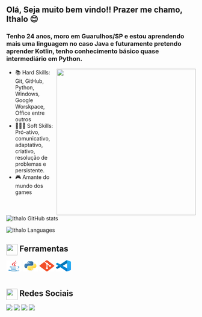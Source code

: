 ## Olá, Seja muito bem vindo!! Prazer me chamo, Ithalo 😊

### Tenho 24 anos, moro em Guarulhos/SP e estou aprendendo mais uma linguagem no caso Java e futuramente pretendo aprender Kotlin, tenho conhecimento básico quase intermediário em Python.



<img align="right" height ="390" width="370" src="https://user-images.githubusercontent.com/74038190/229223263-cf2e4b07-2615-4f87-9c38-e37600f8381a.gif">

- 📚 Hard Skills: Git, GitHub, Python, Windows, Google Worskpace, Office entre outros
- 🧍🏽‍♂️ Soft Skills: Pró-ativo, comunicativo, adaptativo, criativo, resolução de problemas e persistente.
- 🎮 Amante do mundo dos games 

<br/>

![Ithalo GitHub stats](https://github-readme-stats.vercel.app/api?username=ithalo20&show_icons=true&theme=tokyonight)

![Ithalo Languages](https://github-readme-stats.vercel.app/api/top-langs/?username=ithalo20&layout=compact&langs_count=10&theme=tokyonight)

## <img align="left" height ="30" width="30" src="https://user-images.githubusercontent.com/74038190/212284087-bbe7e430-757e-4901-90bf-4cd2ce3e1852.gif">&nbsp;Ferramentas

<div style="display: inline_block">
  <img align="center" alt="Java" height="30" width="40" src="https://raw.githubusercontent.com/devicons/devicon/master/icons/java/java-original.svg">
  <img align="center" alt="Python" height="30" width="40" src="https://raw.githubusercontent.com/devicons/devicon/master/icons/python/python-original.svg">
  <img align="center" alt="Git" height="30" width="40" src="https://raw.githubusercontent.com/devicons/devicon/master/icons/git/git-original.svg">
  <img align="center" alt="Vscode" height="30" width="40" src="https://raw.githubusercontent.com/devicons/devicon/master/icons/vscode/vscode-original.svg">
</div>

<br>

## <img align="left" height ="30" width="30" src="https://user-images.githubusercontent.com/74038190/240815616-7b282ec6-fcc3-4600-90a7-2c3140549f58.gif">&nbsp;Redes Sociais

<div> 
  <a href="https://www.linkedin.com/in/it20" target="_blank"><img src="https://img.shields.io/badge/-LinkedIn-%230077B5?style=for-the-badge&logo=linkedin&logoColor=white" target="_blank"></a>
  <a href="https://instagram.com/ithalolaurentino" target="_blank"><img src="https://img.shields.io/badge/-Instagram-%23E4405F?style=for-the-badge&logo=instagram&logoColor=white" target="_blank"></a>
  <a href="https://www.facebook.com/ithalolaurentino" target="_blank"><img src="https://img.shields.io/badge/Facebook-1877F2?style=for-the-badge&logo=facebook&logoColor=white"></a> 
  <a href="https://github.com/ithalo20" target="_blank"><img src="https://img.shields.io/badge/GitHub-100000?style=for-the-badge&logo=github&logoColor=white"></a> 
</div>

